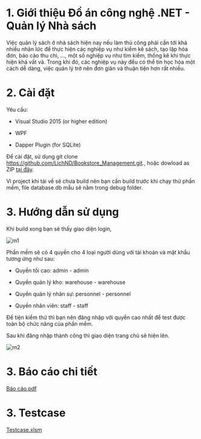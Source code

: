 <h1>1. Giới thiệu Đồ án công nghệ .NET - Quản lý Nhà sách</h1>


Việc quản lý sách ở nhà sách hiện nay nếu làm thủ công phải cần tới khá nhiều nhân lức để thực hiện các nghiệp vụ như kiểm kê sách, tạo lập hóa đơn, báo cáo thu chi, …, một số nghiệp vụ như tìm kiếm, thống kê khi thực hiện khá vất vả. Trong khi đó, các nghiệp vụ này đều có thể tin học hóa một cách dễ dàng, việc quản lý trở nên đơn giản và thuận tiện hơn rất nhiều.
<h1>2. Cài đặt</h1>

Yêu cầu:

- Visual Studio 2015 (or higher edition)

- WPF 

- Dapper Plugin (for SQLite)

Để cài đặt, sử dụng git clone https://github.com/LichND/Bookstore_Management.git., hoặc dowload as ZIP [tại đây](https://github.com/LichND/Bookstore_Management/archive/master.zip).

Vì project khi tải về sẽ chưa build nên bạn cần build trước khi chạy thử phần mềm, file database.db mẫu sẽ nằm trong debug folder.

<h1>3. Hướng dẫn sử dụng</h1>

Khi build xong bạn sẽ thấy giao diện login, 

![m1](https://user-images.githubusercontent.com/43202025/60238912-302a1b80-98d6-11e9-9b4e-74db32bbbc41.png)

Phần mềm sẽ có 4 quyền cho 4 loại người dùng với tài khoản và mật khẩu tương ứng như sau:

- Quyền tối cao: admin - admin

- Quyền quản lý kho: warehouse - warehouse

- Quyền quản lý nhân sự: personnel - personnel

- Quyền nhân viên: staff - staff

Để tiện kiểm thử thì bạn nên đăng nhập với quyền cao nhất để test được toàn bộ chức năng của phần mềm.

Sau khi đăng nhập thành công thì giao diện trang chủ sẽ hiện lên.

![m2](https://user-images.githubusercontent.com/43202025/60239101-b181ae00-98d6-11e9-8b18-ccc39d0bae93.png)

<h1>3. Báo cáo chi tiết</h1>

[Báo cáo.pdf](https://github.com/LichND/Bookstore_Management/files/4777796/Bao.cao.NMCNPM.pdf)

<h1>3. Testcase</h1>

[Testcase.xlsm](https://github.com/LichND/Bookstore_Management/raw/master/Bookstore%20Management/Testcase.xlsm)
